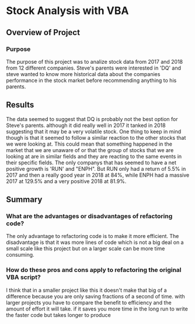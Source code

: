 # Stock Analysis with VBA

## Overview of Project

### Purpose

The purpose of this project was to analize stock data from 2017 and 2018 from 12 different companies.
Steve's parents were interested in 'DQ' and steve wanted to know more historical data about the companies performance
in the stock market before recommending anything to his parents.

## Results

The data seemed to suggest that DQ is probably not the best option for Steve's parents. although it did really well in 2017 
it tanked in 2018 suggesting that it may be a very volatile stock. One thing to keep in mind though is that it seemed to follow
a similar reaction to the other stocks that we were looking at. This could mean that something happened in the market that we
are unaware of or that the group of stocks that we are looking at are in similar fields and they are reacting to the same events in their specific fields.
The only companys that has seemed to have a net positive growth is 'RUN' and "ENPH".
But RUN only had a return of 5.5% in 2017 and then a really good year in 2018 at 84%, while ENPH had a massive 2017 at 129.5% and 
a very positive 2018 at 81.9%.

## Summary

### What are the advantages or disadvantages of refactoring code?

The only advantage to refactoring code is to make it more efficient.
The disadvantage is that it was more lines of code which is not a big deal on a small scale 
like this project but on a larger scale can be more time consuming.

### How do these pros and cons apply to refactoring the original VBA script?

I think that in a smaller project like this it doesn't make that big of a difference because you are only saving fractions of a second of time.
with larger projects you have to compare the benefit to efficiency and the amount of effort it will take. if it saves you more time in the long run 
to write the faster code but takes longer to produce 
